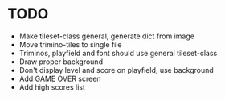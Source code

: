 TODO
====
- Make tileset-class general, generate dict from image
- Move trimino-tiles to single file
- Triminos, playfield and font should use general tileset-class
- Draw proper background
- Don't display level and score on playfield, use background
- Add GAME OVER screen
- Add high scores list


